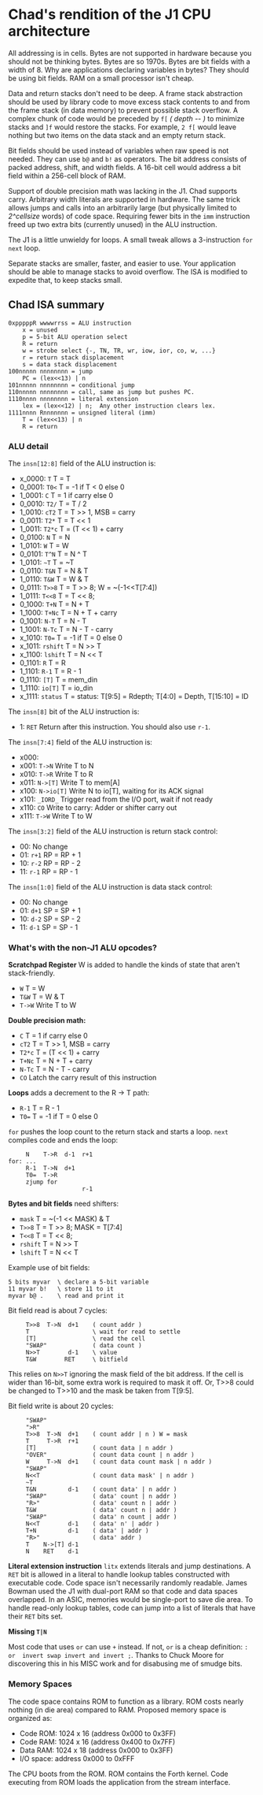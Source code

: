 # Chad's rendition of the J1 CPU architecture

All addressing is in cells. Bytes are not supported in hardware because you
should not be thinking bytes. Bytes are so 1970s.
Bytes are bit fields with a width of 8.
Why are applications declaring variables in bytes?
They should be using bit fields. RAM on a small processor isn't cheap.

Data and return stacks don't need to be deep. A frame stack abstraction should
be used by library code to move excess stack contents to and from the frame
stack (in data memory) to prevent possible stack overflow.
A complex chunk of code would be preceded by `f[` *( depth -- )* to minimize
stacks and `]f` would restore the stacks.
For example, `2 f[` would leave nothing but two items on the data stack and
an empty return stack.

Bit fields should be used instead of variables when raw speed is not needed.
They can use `b@` and `b!` as operators.
The bit address consists of packed address, shift, and width fields.
A 16-bit cell would address a bit field within a 256-cell block of RAM.

Support of double precision math was lacking in the J1. Chad supports carry.
Arbitrary width literals are supported in hardware.
The same trick allows jumps and calls into an arbitrarily large
(but physically limited to *2^cellsize* words) of code space.
Requiring fewer bits in the `imm` instruction freed up two extra bits
(currently unused) in the ALU instruction.

The J1 is a little unwieldy for loops.
A small tweak allows a 3-instruction `for` `next` loop.

Separate stacks are smaller, faster, and easier to use.
Your application should be able to manage stacks to avoid overflow.
The ISA is modified to expedite that, to keep stacks small.

## Chad ISA summary

```
0xpppppR wwwwrrss = ALU instruction
    x = unused
    p = 5-bit ALU operation select
    R = return
    w = strobe select {-, TN, TR, wr, iow, ior, co, w, ...}
    r = return stack displacement
    s = data stack displacement
100nnnnn nnnnnnnn = jump
    PC = (lex<<13) | n
101nnnnn nnnnnnnn = conditional jump
110nnnnn nnnnnnnn = call, same as jump but pushes PC.
1110nnnn nnnnnnnn = literal extension
    lex = (lex<<12) | n;  Any other instruction clears lex.
1111nnnn Rnnnnnnn = unsigned literal (imm)
    T = (lex<<13) | n
    R = return
```

### ALU detail

The `insn[12:8]` field of the ALU instruction is:

- x_0000: `T` T = T
- 0_0001: `T0<` T = -1 if T < 0 else 0
- 1_0001: `C` T = 1 if carry else 0
- 0_0010: `T2/` T = T / 2
- 1_0010: `cT2` T = T >> 1, MSB = carry
- 0_0011: `T2*` T = T << 1
- 1_0011: `T2*c` T = (T << 1) + carry
- 0_0100: `N` T = N
- 1_0101: `W` T = W
- 0_0101: `T^N` T = N ^ T
- 1_0101: `~T` T = ~T
- 0_0110: `T&N` T = N & T
- 1_0110: `T&W` T = W & T
- 0_0111: `T>>8` T = T >> 8; W = ~(-1<<T\[7:4])
- 1_0111: `T<<8` T = T << 8;
- 0_1000: `T+N` T = N + T
- 1_1000: `T+Nc` T = N + T + carry
- 0_1001: `N-T` T = N - T
- 1_1001: `N-Tc` T = N - T - carry
- x_1010: `T0=` T = -1 if T = 0 else 0
- x_1011: `rshift` T = N >> T
- x_1100: `lshift` T = N << T
- 0_1101: `R` T = R
- 1_1101: `R-1` T = R - 1
- 0_1110: `[T]` T = mem_din
- 1_1110: `io[T]` T = io_din
- x_1111: `status` T = status: T\[9:5] = Rdepth; T\[4:0] = Depth, T\[15:10] = ID

The `insn[8]` bit of the ALU instruction is:

- 1: `RET` Return after this instruction. You should also use `r-1`.

The `insn[7:4]` field of the ALU instruction is:

- x000:
- x001: `T->N` Write T to N
- x010: `T->R` Write T to R
- x011: `N->[T]` Write T to mem\[A]
- x100: `N->io[T]` Write N to io\[T], waiting for its ACK signal
- x101: `_IORD_` Trigger read from the I/O port, wait if not ready
- x110: `CO` Write to carry: Adder or shifter carry out
- x111: `T->W` Write T to W

The `insn[3:2]` field of the ALU instruction is return stack control:

- 00: No change
- 01: `r+1` RP = RP + 1
- 10: `r-2` RP = RP - 2
- 11: `r-1` RP = RP - 1

The `insn[1:0]` field of the ALU instruction is data stack control:

- 00: No change
- 01: `d+1` SP = SP + 1
- 10: `d-2` SP = SP - 2
- 11: `d-1` SP = SP - 1

### What's with the non-J1 ALU opcodes?

**Scratchpad Register** W is added to handle the kinds of state
that aren't stack-friendly.

- `W` T = W
- `T&W` T = W & T
- `T->W` Write T to W

**Double precision math:**

- `C` T = 1 if carry else 0
- `cT2` T = T >> 1, MSB = carry
- `T2*c` T = (T << 1) + carry
- `T+Nc` T = N + T + carry
- `N-Tc` T = N - T - carry
- `CO` Latch the carry result of this instruction

**Loops** adds a decrement to the R -> T path:

- `R-1` T = R - 1
- `T0=` T = -1 if T = 0 else 0

`for` pushes the loop count to the return stack and starts a loop.
`next` compiles code and ends the loop:

```
     N    T->R  d-1  r+1
for: ...
     R-1  T->N  d+1
     T0=  T->R
     zjump for
                     r-1
```

**Bytes and bit fields** need shifters:

- `mask` T = ~(-1 << MASK) & T
- `T>>8` T = T >> 8; MASK = T\[7:4]
- `T<<8` T = T << 8;
- `rshift` T = N >> T
- `lshift` T = N << T

Example use of bit fields:

```
5 bits myvar  \ declare a 5-bit variable
11 myvar b!   \ store 11 to it
myvar b@ .    \ read and print it
```

Bit field read is about 7 cycles:

```
     T>>8  T->N  d+1    ( count addr )
     T                  \ wait for read to settle
     [T]                \ read the cell
     "SWAP"             ( data count )
     N>>T        d-1    \ value
     T&W        RET     \ bitfield
```

This relies on `N>>T` ignoring the mask field of the bit address.
If the cell is wider than 16-bit, some extra work is required to mask it off.
Or, T>>8 could be changed to T>>10 and the mask be taken from T\[9:5].

Bit field write is about 20 cycles:
    
```
     "SWAP"
     ">R"
     T>>8  T->N  d+1    ( count addr | n ) W = mask
     T     T->R  r+1
     [T]                ( count data | n addr )
     "OVER"             ( count data count | n addr )
     W     T->N  d+1    ( count data count mask | n addr )
     "SWAP"
     N<<T               ( count data mask' | n addr )
     ~T
     T&N         d-1    ( count data' | n addr )
     "SWAP"             ( data' count | n addr )
     "R>"               ( data' count n | addr )
     T&W                ( data' count n | addr )
     "SWAP"             ( data' n count | addr )
     N<<T        d-1    ( data' n' | addr )
     T+N         d-1    ( data' | addr )
     "R>"               ( data' addr )
     T    N->[T] d-1
     N    RET    d-1
```

**Literal extension instruction** `litx` extends literals and jump destinations.
A `RET` bit is allowed in a literal to handle lookup tables constructed with
executable code. Code space isn't necessarily randomly readable.
James Bowman used the J1 with dual-port RAM so that code and data spaces
overlapped. In an ASIC, memories would be single-port to save die area.
To handle read-only lookup tables, code can jump into a list of literals
that have their `RET` bits set.

**Missing `T|N`**

Most code that uses `or` can use `+` instead.
If not, `or` is a cheap definition: `: or  invert swap invert and invert ;`.
Thanks to Chuck Moore for discovering this in his MISC work
and for disabusing me of smudge bits.

### Memory Spaces

The code space contains ROM to function as a library.
ROM costs nearly nothing (in die area) compared to RAM.
Proposed memory space is organized as:

- Code ROM: 1024 x 16 (address 0x000 to 0x3FF)
- Code RAM: 1024 x 16 (address 0x400 to 0x7FF)
- Data RAM: 1024 x 18 (address 0x000 to 0x3FF)
- I/O space: address 0x000 to 0xFFF

The CPU boots from the ROM.
ROM contains the Forth kernel.
Code executing from ROM loads the application from the stream interface.

